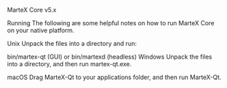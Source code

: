 MarteX Core v5.x

Running
The following are some helpful notes on how to run MarteX Core on your native platform.

Unix
Unpack the files into a directory and run:

bin/martex-qt (GUI) or
bin/martexd (headless)
Windows
Unpack the files into a directory, and then run martex-qt.exe.

macOS
Drag MarteX-Qt to your applications folder, and then run MarteX-Qt.
